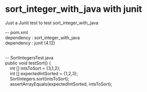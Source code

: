 # sort\_integer\_with_java with junit

Just a Junit test  to test sort\_integer\_with_java


-- pom.xml <br/>
dependency : sort\_integer\_with_java<br/>
dependency : junit (4.12)<br/>

<br/>
-- SortIntegersTest.java<br/>
public void testSort() {<br/>
&nbsp;&nbsp;&nbsp;&nbsp;int [] intsToSort = {3,1,2};<br/>
&nbsp;&nbsp;&nbsp;&nbsp;int [] expectedIntSorted = {1,2,3};<br/>
&nbsp;&nbsp;&nbsp;&nbsp;SortIntegers.sort(intsToSort);<br/>
&nbsp;&nbsp;&nbsp;&nbsp;assertArrayEquals(expectedIntSorted, intsToSort);<br/>
	